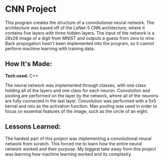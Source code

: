 # CNN Project

This program creates the structure of a convolutional neural network. The architecture was based off of the LeNet-5 CNN architecture, where it contains five layers with three hidden layers. The input of the network is a 28x28 image of a digit from MNIST and outputs a guess from zero to nine. Back propogation hasn't been implemented into the program, so it cannot perform machine learning with training data.

## How It's Made:

**Tech used:** C++

The neural network was implemented through classes, with one class holding all of the layers and one class for each neuron. Convolution and pooling are performed on the layer by the network, where all of the neurons are fully connected in the last layer. Convolution was performed with a 5x5 kernal and relu as the activation function. Max pooling was used in order to focus on essential features of the image, such as the circle of an eight.

## Lessons Learned:

The hardest part of this project was implementing a convolutional neural network from scratch. This forced me to learn how the entire neural network worked and their purpose. My biggest take away from this project was learning how machine learning worked and its complexity.



